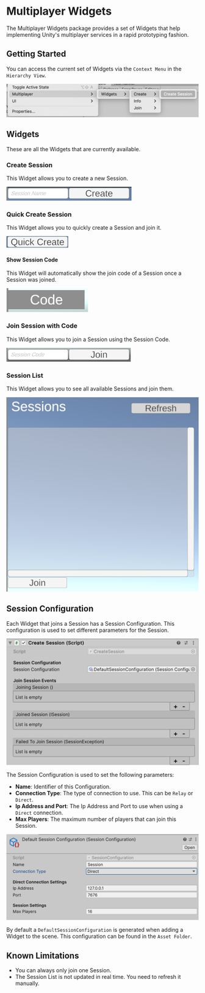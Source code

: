 # Multiplayer Widgets
The Multiplayer Widgets package provides a set of Widgets that help implementing Unity's multiplayer services in a rapid prototyping fashion.

## Getting Started
You can access the current set of Widgets via the `Context Menu` in the `Hierarchy View`.

![context_menu.png](./Documentation~/images/context_menu.png)

## Widgets
These are all the Widgets that are currently available.

### Create Session
This Widget allows you to create a new Session.

![create_session.png](./Documentation~/images/create_session.png)

### Quick Create Session
This Widget allows you to quickly create a Session and join it.

![quick_create_session.png](./Documentation~/images/quick_create_session.png)

#### Show Session Code
This Widget will automatically show the join code of a Session once a Session was joined.

![show_session_code.png](./Documentation~/images/show_session_code.png)

### Join Session with Code
This Widget allows you to join a Session using the Session Code.

![join_session_with_code.png](./Documentation~/images/join_session_with_code.png)

### Session List
This Widget allows you to see all available Sessions and join them.

![session_list.png](./Documentation~/images/session_list.png)

## Session Configuration
Each Widget that joins a Session has a Session Configuration. This configuration is used to set different parameters for the Session.

![create_session_inspector.png](./Documentation~/images/create_session_inspector.png)

The Session Configuration is used to set the following parameters:
- **Name**: Identifier of this Configuration.
- **Connection Type**: The type of connection to use. This can be `Relay` or `Direct`.
- **Ip Address and Port**: The Ip Address and Port to use when using a `Direct` connection.
- **Max Players**: The maximum number of players that can join this Session.

![session_configuration.png](./Documentation~/images/session_configuration.png)

By default a `DefaultSessionConfiguration` is generated when adding a Widget to the scene. This configuration can be found in the `Asset Folder`.

## Known Limitations
- You can always only join one Session.
- The Session List is not updated in real time. You need to refresh it manually.